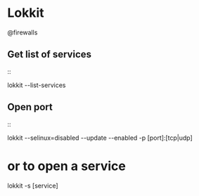 # Lokkit
@firewalls

Get list of services
--------------------

::

 lokkit --list-services

Open port
---------

::

 lokkit --selinux=disabled --update --enabled -p [port]:[tcp|udp]
 # or to open a service
 lokkit -s [service]


